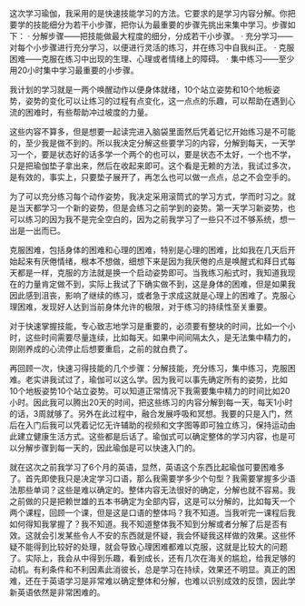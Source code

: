 这次学习瑜伽，我采用的是快速技能学习的方法。它要求的是学习内容分解。你把要学的技能细分为若干小步骤，把你认为最重要的步骤先挑出来集中学习。步骤如下：
· 分解步骤——把技能做最大程度的细分，分成若干小步骤。
· 充分学习——对每个小步骤进行充分学习，以便进行灵活的练习，并在练习中自我纠正。
· 克服困难——克服在练习中出现的生理、心理或者情绪上的障碍。
· 集中练习——至少用20小时集中学习最重要的小步骤。

我计划的学习就是一两个唤醒动作以便身体就绪，10个站立姿势和10个地板姿势，姿势的变化可以让练习的过程有点变化，这一点点的乐趣，可以帮助在遇到心流的困难时，有些帮助冲过坡度的力量。

这些内容不算多，但是想要一起读完进入脑袋里面然后凭着记忆开始练习是不可能的，至少我是做不到的。所以我决定分解这些要学习的内容，分解到每天，一天学习一个，要是状态好的话多学一个两个的也可以，要是状态不太好，一个也不学，只是把瑜伽垫子拿出来，然后在收起来即可。这个看是无赖的方法，我试过多次，是有效的，事实上，只要垫子展开了，再怎么也可以做一点点，总之不会空手的。

为了可以充分练习每个动作姿势，我决定采用滚筒式的学习方式，学而时习之。就是当天都学习一个新的姿势，但是会练习之前学到的姿势。第一天学习新姿势，也可以练习的因为我不是完全空白的，因为之前我学习了一些只不过不够系统，想一出是一出而已。

克服困难，包括身体的困难和心理的困难，特别是心理的困难，比如我在几天后开始起来有厌倦情绪，根本不想做，细想下来是因为我厌倦的点是唤醒式和拜日式每天都是一样，克服的方法就是换一个启动姿势即可。当我练习船式时，我知道我现在的力量肯定做不到，实际上我试了下确实做不到，这是身体的困难，但是如果我因此感到沮丧，影响了继续的练习，或者急于求成这就是心理上的困难了。克服心理困难，发现好人达到当前身体允许的极限，对于练习的持续性至关重要。

对于快速掌握技能，专心致志地学习是重要的，必须要有整块的时间，比如一个小时，这些时间需要尽量连续，比如每天。如果中间间隔太久，是无法集中精力的，刚刚养成的心流停止后想要重启，之前的就白费了。

再回顾一次，快速习得技能的几个步骤：分解技能，充分练习，集中练习，克服困难。老实讲我试过了，瑜伽可以这么学。因为我可以事先确定所有的姿势，比如10个地板姿势10个站立姿势。可以知道正常情况下我需要集中精力的时间比如20小时。因此我可以腾出20天的时间，把这些练习的内容分解到每一天，每天1小时的话，3周就够了。另外在此过程中，融合发展呼吸和冥想。我要的只是入门，然后在入门后我可以凭着记忆无许辅助的视频和文字图等即可独立练习，保持运动由此建立健康生活方式。这些都是后话了。瑜伽式可以确定整体的学习内容，也是可以分解步骤到每一天的，因此瑜伽是可以快速入门的。

就在这次之前我学习了6个月的英语，显然，英语这个东西比起瑜伽可要困难多了。首先即使我只是决定学习口语，那么我需要学多少个句型？我需要掌握多少语法那些单词？这些是难以确定的。整体内容无法很好的确定，分解也就不容易。我之前做的只是把赖世雄的五本书确定为全部内容，这是可以分解的，比如每天一个两个课程，回顾一个课，但是这是口语的整体吗？我不知道。当我听完一课程后我如何得知我掌握了？我不知道。我不知道整体我不知到分解或者分解了后是否有效。这就会引发某些令人不安的东西就是怀疑，我会怀疑我这样做的效果。这些怀疑不能得到比较好的处理，就会导致心理困难都难以克服，这就是比较大的问题了。实际上，我会从中得到乐趣，看到成长，还有几次在海关的尴尬，给我足够的动机。有利条件和不利因素此消彼长，总是学习在持续，效果还不明显。真正的困难，还在于英语学习是非常难以确定整体和分解，也难以识别成效的反馈，因此学新英语依然是非常困难的。
